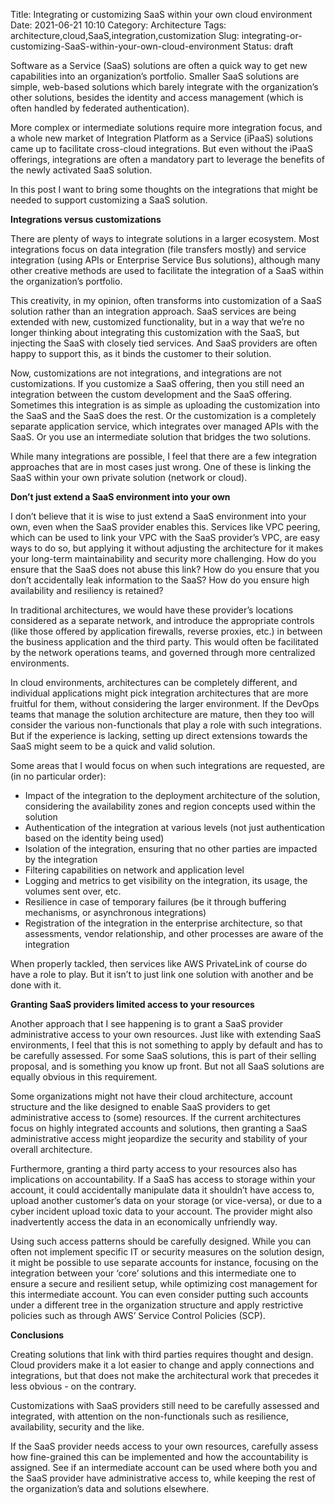 Title: Integrating or customizing SaaS within your own cloud environment
Date: 2021-06-21 10:10
Category: Architecture
Tags: architecture,cloud,SaaS,integration,customization
Slug: integrating-or-customizing-SaaS-within-your-own-cloud-environment
Status: draft

Software as a Service (SaaS) solutions are often a quick way to get new
capabilities into an organization’s portfolio. Smaller SaaS solutions are
simple, web-based solutions which barely integrate with the organization’s
other solutions, besides the identity and access management (which is often
handled by federated authentication).

More complex or intermediate solutions require more integration focus, and
a whole new market of Integration Platform as a Service (iPaaS) solutions
came up to facilitate cross-cloud integrations. But even without the iPaaS
offerings, integrations are often a mandatory part to leverage the benefits
of the newly activated SaaS solution.

In this post I want to bring some thoughts on the integrations that might be
needed to support customizing a SaaS solution.

**Integrations versus customizations**

There are plenty of ways to integrate solutions in a larger ecosystem. Most
integrations focus on data integration (file transfers mostly) and service
integration (using APIs or Enterprise Service Bus solutions), although many
other creative methods are used to facilitate the integration of a SaaS
within the organization’s portfolio.

This creativity, in my opinion, often transforms into customization of a SaaS
solution rather than an integration approach. SaaS services are being extended
with new, customized functionality, but in a way that we’re no longer thinking
about integrating this customization with the SaaS, but injecting the SaaS
with closely tied services. And SaaS providers are often happy to support
this, as it binds the customer to their solution.

Now, customizations are not integrations, and integrations are not
customizations. If you customize a SaaS offering, then you still need an
integration between the custom development and the SaaS offering. Sometimes
this integration is as simple as uploading the customization into the SaaS
and the SaaS does the rest. Or the customization is a completely separate
application service, which integrates over managed APIs with the SaaS. Or you
use an intermediate solution that bridges the two solutions.

While many integrations are possible, I feel that there are a few integration
approaches that are in most cases just wrong. One of these is linking the
SaaS within your own private solution (network or cloud).

**Don’t just extend a SaaS environment into your own**

I don’t believe that it is wise to just extend a SaaS environment into your
own, even when the SaaS provider enables this. Services like VPC peering,
which can be used to link your VPC with the SaaS provider’s VPC, are easy
ways to do so, but applying it without adjusting the architecture for it
makes your long-term maintainability and security more challenging. How
do you ensure that the SaaS does not abuse this link? How do you ensure
that you don’t accidentally leak information to the SaaS? How do you ensure
high availability and resiliency is retained?

In traditional architectures, we would have these provider’s locations
considered as a separate network, and introduce the appropriate controls
(like those offered by application firewalls, reverse proxies, etc.) in
between the business application and the third party. This would often be
facilitated by the network operations teams, and governed through more
centralized environments.

In cloud environments, architectures can be completely different, and
individual applications might pick integration architectures that are more
fruitful for them, without considering the larger environment. If the DevOps
teams that manage the solution architecture are mature, then they too will
consider the various non-functionals that play a role with such integrations.
But if the experience is lacking, setting up direct extensions towards the
SaaS might seem to be a quick and valid solution.

Some areas that I would focus on when such integrations are requested, are
(in no particular order):

- Impact of the integration to the deployment architecture of the solution,
  considering the availability zones and region concepts used within the
  solution
- Authentication of the integration at various levels (not just
  authentication based on the identity being used)
- Isolation of the integration, ensuring that no other parties are impacted
  by the integration
- Filtering capabilities on network and application level
- Logging and metrics to get visibility on the integration, its usage, the
  volumes sent over, etc.
- Resilience in case of temporary failures (be it through buffering
  mechanisms, or asynchronous integrations)
- Registration of the integration in the enterprise architecture, so that
  assessments, vendor relationship, and other processes are aware of the
  integration

When properly tackled, then services like AWS PrivateLink of course do
have a role to play. But it isn’t to just link one solution with another
and be done with it.

**Granting SaaS providers limited access to your resources**

Another approach that I see happening is to grant a SaaS provider
administrative access to your own resources. Just like with extending SaaS
environments, I feel that this is not something to apply by default and has
to be carefully assessed. For some SaaS solutions, this is part of their
selling proposal, and is something you know up front. But not all SaaS
solutions are equally obvious in this requirement.

Some organizations might not have their cloud architecture, account structure
and the like designed to enable SaaS providers to get administrative access
to (some) resources. If the current architectures focus on highly integrated
accounts and solutions, then granting a SaaS administrative access might
jeopardize the security and stability of your overall architecture.

Furthermore, granting a third party access to your resources also has
implications on accountability. If a SaaS has access to storage within your
account, it could accidentally manipulate data it shouldn’t have access to,
upload another customer’s data on your storage (or vice-versa), or due to a
cyber incident upload toxic data to your account. The provider might also
inadvertently access the data in an economically unfriendly way.

Using such access patterns should be carefully designed. While you can
often not implement specific IT or security measures on the solution design,
it might be possible to use separate accounts for instance, focusing on
the integration between your ‘core’ solutions and this intermediate one
to ensure a secure and resilient setup, while optimizing cost management
for this intermediate account. You can even consider putting such accounts
under a different tree in the organization structure and apply restrictive
policies such as through AWS’ Service Control Policies (SCP).

**Conclusions**

Creating solutions that link with third parties requires thought and
design. Cloud providers make it a lot easier to change and apply connections
and integrations, but that does not make the architectural work that
precedes it less obvious - on the contrary.

Customizations with SaaS providers still need to be carefully assessed
and integrated, with attention on the non-functionals such as resilience,
availability, security and the like.

If the SaaS provider needs access to your own resources, carefully assess
how fine-grained this can be implemented and how the accountability is
assigned. See if an intermediate account can be used where both you and
the SaaS provider have administrative access to, while keeping the rest
of the organization’s data and solutions elsewhere.

<!-- PELICAN_END_SUMMARY -->
